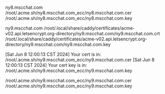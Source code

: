 ny8.mscchat.com
/root/.acme.sh/ny8.mscchat.com_ecc/ny8.mscchat.com.cer
/root/.acme.sh/ny8.mscchat.com_ecc/ny8.mscchat.com.key


ny9.mscchat.com
/root/.local/share/caddy/certificates/acme-v02.api.letsencrypt.org-directory/ny9.mscchat.com/ny9.mscchat.com.crt
/root/.local/share/caddy/certificates/acme-v02.api.letsencrypt.org-directory/ny9.mscchat.com/ny9.mscchat.com.key

[Sat Jun  8 12:00:13 CST 2024] Your cert is in: /root/.acme.sh/ny9.mscchat.com_ecc/ny9.mscchat.com.cer
[Sat Jun  8 12:00:13 CST 2024] Your cert key is in: /root/.acme.sh/ny9.mscchat.com_ecc/ny9.mscchat.com.key


/root/.acme.sh/ny9.mscchat.com_ecc/ny9.mscchat.com.cer
/root/.acme.sh/ny9.mscchat.com_ecc/ny9.mscchat.com.key